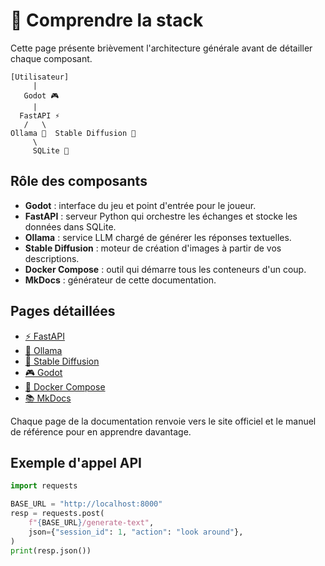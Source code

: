 # 🧩 Comprendre la stack

Cette page présente brièvement l'architecture générale avant de détailler chaque composant.

```text
[Utilisateur]
     |
   Godot 🎮
     |
  FastAPI ⚡
   /   \
Ollama 🦙  Stable Diffusion 🎨
     \
     SQLite 📂
```

## Rôle des composants
- **Godot** : interface du jeu et point d'entrée pour le joueur.
- **FastAPI** : serveur Python qui orchestre les échanges et stocke les données dans SQLite.
- **Ollama** : service LLM chargé de générer les réponses textuelles.
- **Stable Diffusion** : moteur de création d'images à partir de vos descriptions.
- **Docker Compose** : outil qui démarre tous les conteneurs d'un coup.
- **MkDocs** : générateur de cette documentation.

## Pages détaillées
- [⚡ FastAPI](fastapi.md)
- [🦙 Ollama](ollama.md)
- [🎨 Stable Diffusion](stable-diffusion.md)
- [🎮 Godot](godot.md)
- [🐳 Docker Compose](docker-compose.md)
- [📚 MkDocs](mkdocs.md)

Chaque page de la documentation renvoie vers le site officiel et le manuel de référence pour en apprendre davantage.

## Exemple d'appel API
```python
import requests

BASE_URL = "http://localhost:8000"
resp = requests.post(
    f"{BASE_URL}/generate-text",
    json={"session_id": 1, "action": "look around"},
)
print(resp.json())
```
